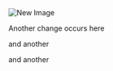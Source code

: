 <img src = "C:/Users/John Kibocha/Pictures/Saved Pictures/Profile Photo.jpg" alt= "New Image"/>


Another change occurs here

and another

and another
